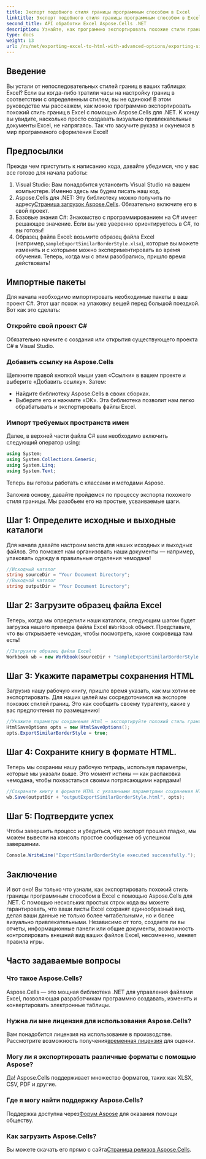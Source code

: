 ```yaml
---
title: Экспорт подобного стиля границы программным способом в Excel
linktitle: Экспорт подобного стиля границы программным способом в Excel
second_title: API обработки Excel Aspose.Cells .NET
description: Узнайте, как программно экспортировать похожие стили границ в Excel с помощью Aspose.Cells для .NET, следуя этому простому пошаговому руководству.
type: docs
weight: 13
url: /ru/net/exporting-excel-to-html-with-advanced-options/exporting-similar-border-style/
---
```

## Введение
Вы устали от непоследовательных стилей границ в ваших таблицах Excel? Если вы когда-либо тратили часы на настройку границ в соответствии с определенным стилем, вы не одиноки! В этом руководстве мы расскажем, как можно программно экспортировать похожий стиль границ в Excel с помощью Aspose.Cells для .NET. К концу вы увидите, насколько просто создавать визуально привлекательные документы Excel, не напрягаясь. Так что засучите рукава и окунемся в мир программного оформления Excel!
## Предпосылки
Прежде чем приступить к написанию кода, давайте убедимся, что у вас все готово для начала работы:
1. Visual Studio: Вам понадобится установить Visual Studio на вашем компьютере. Именно здесь мы будем писать наш код.
2.  Aspose.Cells для .NET: Эту библиотеку можно получить по адресу[Страница загрузок Aspose.Cells](https://releases.aspose.com/cells/net/). Обязательно включите его в свой проект.
3. Базовые знания C#: Знакомство с программированием на C# имеет решающее значение. Если вы уже уверенно ориентируетесь в C#, то вы готовы!
4. Образец файла Excel: возьмите образец файла Excel (например,`sampleExportSimilarBorderStyle.xlsx`), которые вы можете изменять и с которыми можно экспериментировать во время обучения.
Теперь, когда мы с этим разобрались, пришло время действовать!
## Импортные пакеты
Для начала необходимо импортировать необходимые пакеты в ваш проект C#. Этот шаг похож на упаковку вещей перед большой поездкой. Вот как это сделать:
### Откройте свой проект C#
Обязательно начните с создания или открытия существующего проекта C# в Visual Studio.
### Добавить ссылку на Aspose.Cells
Щелкните правой кнопкой мыши узел «Ссылки» в вашем проекте и выберите «Добавить ссылку». Затем:
- Найдите библиотеку Aspose.Cells в своих сборках.
- Выберите его и нажмите «ОК».
Эта библиотека позволит нам легко обрабатывать и экспортировать файлы Excel.
### Импорт требуемых пространств имен
Далее, в верхней части файла C# вам необходимо включить следующий оператор using:
```csharp
using System;
using System.Collections.Generic;
using System.Linq;
using System.Text;
```
Теперь вы готовы работать с классами и методами Aspose.

Заложив основу, давайте пройдемся по процессу экспорта похожего стиля границы. Мы разобьем его на простые, усваиваемые шаги.
## Шаг 1: Определите исходные и выходные каталоги
Для начала давайте настроим места для наших исходных и выходных файлов. Это поможет нам организовать наши документы — например, упаковать одежду в правильные отделения чемодана!
```csharp
//Исходный каталог
string sourceDir = "Your Document Directory";
//Выходной каталог
string outputDir = "Your Document Directory";
```
## Шаг 2: Загрузите образец файла Excel
 Теперь, когда мы определили наши каталоги, следующим шагом будет загрузка нашего примера файла Excel в`Workbook` объект. Представьте, что вы открываете чемодан, чтобы посмотреть, какие сокровища там есть!
```csharp
//Загрузите образец файла Excel
Workbook wb = new Workbook(sourceDir + "sampleExportSimilarBorderStyle.xlsx");
```
## Шаг 3: Укажите параметры сохранения HTML
Загрузив нашу рабочую книгу, пришло время указать, как мы хотим ее экспортировать. Для наших целей мы сосредоточимся на экспорте похожих стилей границ. Это как сообщить своему турагенту, какие у вас предпочтения по размещению!
```csharp
//Укажите параметры сохранения Html — экспортируйте похожий стиль границы
HtmlSaveOptions opts = new HtmlSaveOptions();
opts.ExportSimilarBorderStyle = true;
```
## Шаг 4: Сохраните книгу в формате HTML.
Теперь мы сохраним нашу рабочую тетрадь, используя параметры, которые мы указали выше. Это момент истины — как распаковка чемодана, чтобы похвастаться своими потрясающими нарядами!
```csharp
//Сохраните книгу в формате HTML с указанными параметрами сохранения HTML.
wb.Save(outputDir + "outputExportSimilarBorderStyle.html", opts);
```
## Шаг 5: Подтвердите успех
Чтобы завершить процесс и убедиться, что экспорт прошел гладко, мы можем вывести на консоль простое сообщение об успешном завершении.
```csharp
Console.WriteLine("ExportSimilarBorderStyle executed successfully.");
```
## Заключение
И вот оно! Вы только что узнали, как экспортировать похожий стиль границы программным способом в Excel с помощью Aspose.Cells для .NET. С помощью нескольких простых строк кода вы можете гарантировать, что ваши листы Excel сохранят единообразный вид, делая ваши данные не только более читабельными, но и более визуально привлекательными.
Независимо от того, создаете ли вы отчеты, информационные панели или общие документы, возможность контролировать внешний вид ваших файлов Excel, несомненно, меняет правила игры.
## Часто задаваемые вопросы
### Что такое Aspose.Cells?
Aspose.Cells — это мощная библиотека .NET для управления файлами Excel, позволяющая разработчикам программно создавать, изменять и конвертировать электронные таблицы.
### Нужна ли мне лицензия для использования Aspose.Cells?
Вам понадобится лицензия на использование в производстве. Рассмотрите возможность получения[временная лицензия](https://purchase.aspose.com/temporary-license/) для оценки.
### Могу ли я экспортировать различные форматы с помощью Aspose?
Да! Aspose.Cells поддерживает множество форматов, таких как XLSX, CSV, PDF и другие.
### Где я могу найти поддержку Aspose.Cells?
 Поддержка доступна через[Форум Aspose](https://forum.aspose.com/c/cells/9) для оказания помощи обществу.
### Как загрузить Aspose.Cells?
 Вы можете скачать его прямо с сайта[Страница релизов Aspose.Cells](https://releases.aspose.com/cells/net/).